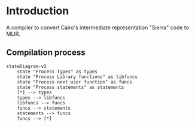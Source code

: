 # Introduction

A compiler to convert Cairo's intermediate representation "Sierra" code to MLIR.


## Compilation process

```mermaid
stateDiagram-v2
    state "Process Types" as types
    state "Process Library functions" as libfuncs
    state "Process next user function" as funcs
    state "Process statements" as statements
    [*] --> types
    types --> libfuncs
    libfuncs --> funcs
    funcs --> statements
    statements --> funcs
    funcs --> [*]
```
